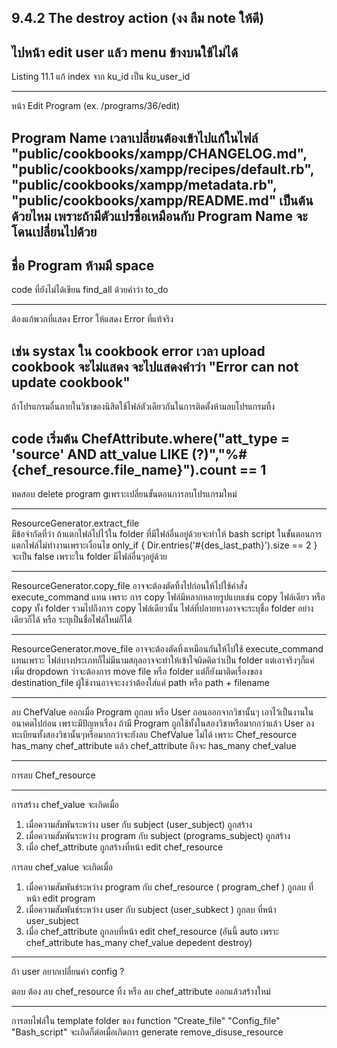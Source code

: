 9.4.2 The destroy action (งง ลืม note ให้ดี)
---
ไปหน้า edit user แล้ว menu ข้างบนใช้ไม่ได้
---
Listing 11.1 แก้ index จาก ku_id เป็น ku_user_id

---
หน้า Edit Program (ex. /programs/36/edit)

Program Name เวลาเปลี่ยนต้องเข้าไปแก้ในไฟล์
"public/cookbooks/xampp/CHANGELOG.md", 
"public/cookbooks/xampp/recipes/default.rb", 
"public/cookbooks/xampp/metadata.rb", 
"public/cookbooks/xampp/README.md"
เป็นต้น ด้วยไหม เพราะถ้ามีตัวแปรชื่อเหมือนกับ Program Name จะโดนเปลี่ยนไปด้วย
---
ชื่อ Program ห้ามมี space
---
code ที่ยังไม่ได้เขียน find_all ด้วยคำว่า to_do

---
ต้องแก้พวกที่แสดง Error ให้แสดง Error ที่แท้จริง

เช่น systax ใน cookbook error เวลา upload cookbook จะไม่แสดง จะไปแสดงคำว่า "Error can not update cookbook"
---
ถ้าโปรแกรมอื่นภายในวิชาของนิสิตใช้ไฟล์ตัวเดียวกันในการติดตั้งห้ามลบโปรแกรมทิ้ง

code เริ่มต้น 
ChefAttribute.where("att_type = 'source' AND att_value LIKE (?)","%#{chef_resource.file_name}").count == 1
---
ทดสอบ delete program gเพราะเปลี่ยนขั้นตอนการลบโปรแกรมใหม่

---

ResourceGenerator.extract_file  
มีข้อจำกัดที่ว่า ถ้าแตกไฟล์ไปไว้ใน folder ที่มีไฟล์อื่นอยู่ด้วยจะทำให้ bash script ในขั้นตอนการแตกไฟล์ไม่ทำงานเพราะเงื่อนไข
only_if { Dir.entries('#{des_last_path}').size == 2 }
จะเป็น false เพราะใน folder มีไฟล์อื่นๆอยู่ด้วย

---

ResourceGenerator.copy_file
อาจจะต้องตัดทิ้งไปก่อนให้ไปใช้คำสั่ง execute_command แทน
เพราะ การ copy ไฟล์มีหลากหลายรูปแบบเช่น copy ไฟล์เดียว หรือ copy ทั้ง folder รวมไปถึงการ copy ไฟล์เดียวนั้น ไฟล์ที่ปลายทางอาจจะระบุชื่อ folder อย่างเดียวก็ได้ หรือ ระบุเป็นชื่อไฟล์ใหม่ก็ได้

---

ResourceGenerator.move_file
อาจจะต้องตัดทิ้งเหมือนกันให้ไปใช้ execute_command แทนเพราะ ไฟล์บางประเภทก็ไม่มีนามสกุลอาจจะทำให้เข้าใจผิดคิดว่าเป็น folder
แต่เอาจริงๆก็แค่เพิ่ม dropdown ว่าจะต้องการ move file หรือ folder แต่ก็ยังมาติดเรื่องของ destination_file ผู้ใช้งานอาจจะงงว่าต้องใส่แค่ path หรือ path + filename


---

ลบ ChefValue ออกเมื่อ Program ถูกลบ หรือ User ถอนออกจากวิชานั้นๆ เอาไว้เป็นงานในอนาคตไปก่อน เพราะมีปัญหาเรื่อง ถ้ามี Program ถูกใช้ทั้งในสองวิชาหรือมากกว่าแล้ว User ลงทะเบียนทั้งสองวิชานั้นๆหรือมากกว่าจะยังลบ ChefValue ไม่ได้ เพราะ Chef_resource has_many chef_attribute แล้ว chef_attribute ถึงจะ has_many chef_value

---

การลบ Chef_resource


---
การสร้าง chef_value จะเกิดเมื่อ
1. เมื่อความสัมพันระหว่าง user กับ subject (user_subject) ถูกสร้าง
2. เมื่อความสัมพันระหว่าง program กับ subject (programs_subject) ถูกสร้าง
3. เมื่อ chef_attribute ถูกสร้างที่หน้า edit chef_resource

การลบ chef_value จะเกิดเมื่อ

1. เมื่อความสัมพันธ์ระหว่าง program กับ chef_resource ( program_chef ) ถูกลบ ที่หน้า edit program
2. เมื่อความสัมพันธ์ระหว่าง user กับ subject (user_subkect ) ถูกลบ ที่หน้า user_subject
3. เมื่อ chef_attribute ถูกลบที่หน้า edit chef_resource (อันนี้ auto เพราะ chef_attribute has_many chef_value depedent destroy)

---

ถ้า user อยากเปลี่ยนค่า config ?

ตอบ ต้อง ลบ chef_resource ทิ้ง หรือ ลบ chef_attribute ออกแล้วสร้างใหม่

---

การลบไฟล์ใน template folder ของ function "Create_file" "Config_file" "Bash_script" จะเกิดก็ต่อเมื่อเกิดการ generate remove_disuse_resource 
